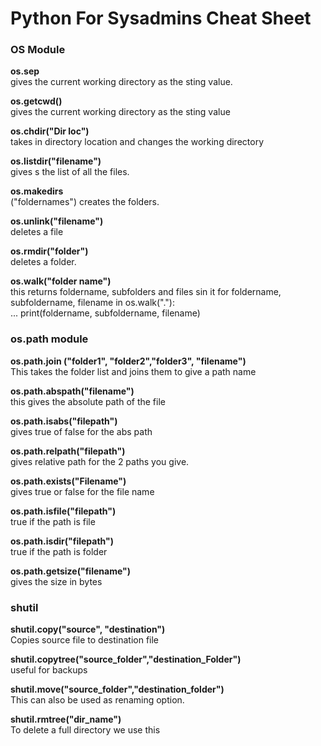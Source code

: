 <h1>Python For Sysadmins Cheat Sheet</h1>
<h3>OS Module</h3>
<p><b>os.sep</b><br> gives the current working directory as the sting
value.
<p><b>os.getcwd()</b><br> gives the current working directory as the sting
value
<p><b>os.chdir("Dir loc")</b><br> takes in directory location and changes the
working directory
<p><b>os.listdir("filename")</b><br> gives s the list of all the files.
<p><b>os.makedirs</b><br>("foldernames")
creates the folders.
<p><b>os.unlink("filename")</b><br> deletes a file
<p><b>os.rmdir("folder")</b><br> deletes a folder.
<p><b>os.walk("folder name")</b><br> this returns foldername, subfolders and files sin it for foldername, subfoldername, filename in os.walk("."):<br>
... print(foldername, subfoldername, filename)
<h3>os.path module</h3>
<p><b>os.path.join ("folder1", "folder2","folder3", "filename")</b><br>
This takes the folder list and joins them to give a path name
<p><b>os.path.abspath("filename")</b><br> this gives the absolute path of the file
<p><b>os.path.isabs("filepath")</b><br> gives true of false for the abs path
<p><b>os.path.relpath("filepath")</b><br> gives relative path for the 2 paths
you give.
<p><b>os.path.exists("Filename")</b><br> gives true or false for the file name
<p><b>os.path.isfile("filepath") </b><br>true if the path is file
<p><b>os.path.isdir("filepath")</b><br> true if the path is folder
<p><b>os.path.getsize("filename")</b><br> gives the size in bytes

<h3>shutil</h3>
<p><b>shutil.copy("source", "destination")</b><br> Copies source file to
destination file
<p><b>shutil.copytree("source_folder","destination_Folder")</b><br>
useful for backups
<p><b>shutil.move("source_folder","destination_folder")</b><br>
This can also be used as renaming option.
<p><b>shutil.rmtree("dir_name")</b><br> To delete a full directory we use
this


